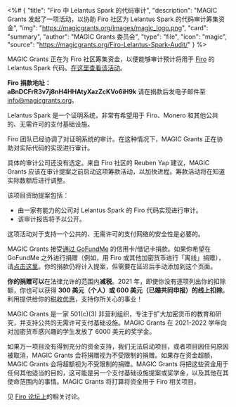 <%# {
  "title": "Firo 中 Lelantus Spark 的代码审计",
  "description": "MAGIC Grants 发起了一项活动，以协助 Firo 社区为 Lelantus Spark 的代码审计筹集资金",
  "img": "https://magicgrants.org/images/magic_logo.png",
  "card": "summary",
  "author": "MAGIC Grants 委员会",
  "type": "file",
  "icon": "magic",
  "source": "https://magicgrants.org/Firo-Lelantus-Spark-Audit/"
} %>

MAGIC Grants 正在为 Firo 社区筹集资金，以便能够审计预计将用于 [Firo](https://firo.org/) 的 Lelantus Spark 代码。[在这里查看该活动](https://www.gofundme.com/f/code-audit-for-lelantus-spark-in-firo)。

**Firo 捐款地址：<br>aBnDCFrR3v7j8nH4HHAtyXazZcKVo6iH9k** 请在捐款后发电子邮件至 info@magicgrants.org。

Lelantus Spark 是一个证明系统，非常有希望用于 Firo、Monero 和其他公共的、无需许可的支付基础设施。

Firo 团队已经协调了对证明系统的审计。在这种情况下，MAGIC Grants 正在协助对实际代码的实现进行审计。

具体的审计公司还没有选定。来自 Firo 社区的 Reuben Yap 建议，MAGIC Grants 应该在审计提案之前启动这项筹款活动，以加快进程。筹款活动将在知道实际数额后进行调整。

该项目资助提案包括：

  * 由一家有能力的公司对 Lelantus Spark 的 Firo 代码实现进行审计。
  * 该审计报告将予以公开。

这项活动对于支持一个公共的、无需许可的支付网络的安全性是必要的。

MAGIC Grants 接受[通过 GoFundMe](https://www.gofundme.com/f/code-audit-for-lelantus-spark-in-firo) 的信用卡/借记卡捐款。如果你希望在 GoFundMe 之外进行捐赠（例如，用 Firo 或其他加密货币进行「离线」捐赠），请[点击这里](https://magicgrants.org/contribute/)。你的捐款仍将计入提案，但需要在延迟后手动添加到这个页面。

**你的捐赠可以**在法律允许的范围内**减税**。2021 年，即使你没有逐项列出你的扣除额，你也可以获得 **300 美元（个人）或 600 美元（已婚共同申报）的线上扣除**。利用提供给你的[税收优惠](https://www.irs.gov/zh-hans/newsroom/expanded-tax-benefits-help-individuals-and-businesses-give-to-charity-during-2021-deductions-up-to-600-available-for-cash-donations-by-non-itemizers)，支持你所关心的事业！

MAGIC Grants 是一家 501(c)(3) 非营利组织，专注于扩大加密货币的教育和研究，并支持公共的无需许可支付基础设施。MAGIC Grants 在 2021-2022 学年向对加密货币感兴趣的学生发放了 6000 美元的奖学金。

如果万一项目没有得到充分的资金支持，我们无法启动项目，或者项目因任何原因被取消，MAGIC Grants 会将捐赠视为不受限制的捐赠。如果存在资金超额，MAGIC Grants 会将超额视为不受限制的捐赠。MAGIC Grants 将把这些资金用于任何其他适当的目的，这可能是另一个支付基础设施提案或奖学金，以及其他在其使命范围内的事情。MAGIC Grants 将打算将资金用于 Firo 相关项目。

见 [Firo 论坛上](https://forum.firo.org/t/code-audit-for-lelantus-spark-in-firo/2002)的相关讨论。
